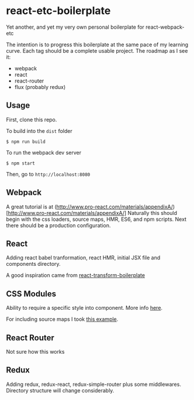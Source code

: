 # react-etc-boilerplate
Yet another, and yet my very own personal boilerplate for react-webpack-etc

The intention is to progress this boilerplate at the same pace of my learning curve. Each tag should be a complete usable project. The roadmap as I see it:
- webpack
- react
- react-router
- flux (probably redux)

## Usage
First, clone this repo.

To build into the `dist` folder
```shell
$ npm run build
```

To run the webpack dev server
```shell
$ npm start
```

Then, go to `http://localhost:8080`

## Webpack
A great tutorial is at (http://www.pro-react.com/materials/appendixA/)[http://www.pro-react.com/materials/appendixA/]
Naturally this should begin with the css loaders, source maps, HMR, ES6, and npm scripts.
Next there should be a production configuration.

## React
Adding react babel tranformation, react HMR, initial JSX file and components directory.

A good inspiration came from [react-transform-boilerplate](https://github.com/gaearon/react-transform-boilerplate)

## CSS Modules
Ability to require a specific style into component. More info [here](https://github.com/css-modules/css-modules).

For including source maps I took [this example](https://github.com/webpack/css-loader/issues/81).

## React Router
Not sure how this works

## Redux
Adding redux, redux-react, redux-simple-router plus some middlewares. Directory structure will change considerably.

